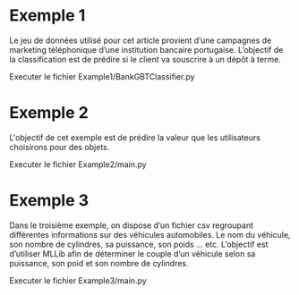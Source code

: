 # Exemple 1

Le jeu de données utilisé pour cet article provient d’une campagnes de marketing téléphonique d’une
institution bancaire portugaise. L’objectif de la classification est de prédire si le client va souscrire à un dépôt
à terme.

Executer le fichier Example1/BankGBTClassifier.py

# Exemple 2

L'objectif de cet exemple est de prédire la valeur que les utilisateurs choisirons pour des objets.

Executer le fichier Example2/main.py

# Exemple 3

Dans le troisième exemple, on dispose d’un fichier csv regroupant différentes informations sur des véhicules
automobiles. Le nom du véhicule, son nombre de cylindres, sa puissance, son poids ... etc.
L’objectif est d’utiliser MLLib afin de déterminer le couple d’un véhicule selon sa puissance, son poid
et son nombre de cylindres.

Executer le fichier Example3/main.py